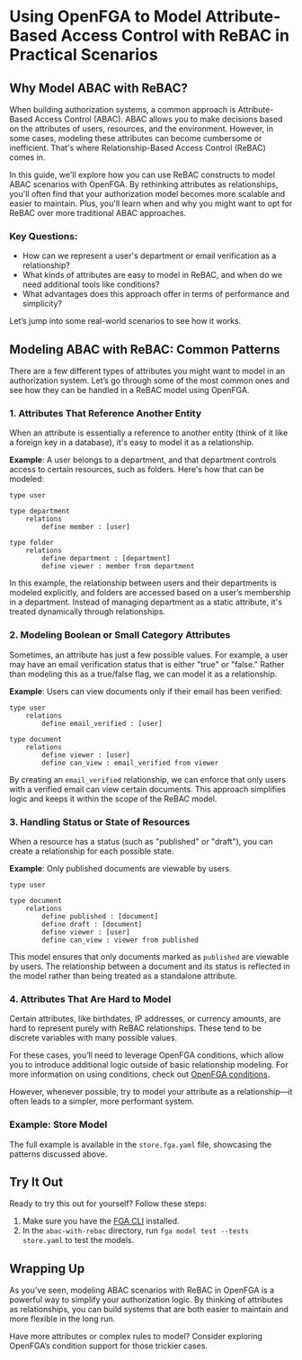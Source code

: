 # Using OpenFGA to Model Attribute-Based Access Control with ReBAC in Practical Scenarios

## Why Model ABAC with ReBAC?

When building authorization systems, a common approach is Attribute-Based Access Control (ABAC). ABAC allows you to make decisions based on the attributes of users, resources, and the environment. However, in some cases, modeling these attributes can become cumbersome or inefficient. That's where Relationship-Based Access Control (ReBAC) comes in.

In this guide, we'll explore how you can use ReBAC constructs to model ABAC scenarios with OpenFGA. By rethinking attributes as relationships, you'll often find that your authorization model becomes more scalable and easier to maintain. Plus, you'll learn when and why you might want to opt for ReBAC over more traditional ABAC approaches.

### Key Questions:
- How can we represent a user's department or email verification as a relationship?
- What kinds of attributes are easy to model in ReBAC, and when do we need additional tools like conditions?
- What advantages does this approach offer in terms of performance and simplicity?

Let’s jump into some real-world scenarios to see how it works.

## Modeling ABAC with ReBAC: Common Patterns

There are a few different types of attributes you might want to model in an authorization system. Let’s go through some of the most common ones and see how they can be handled in a ReBAC model using OpenFGA.

### 1. Attributes That Reference Another Entity

When an attribute is essentially a reference to another entity (think of it like a foreign key in a database), it's easy to model it as a relationship.

**Example**: A user belongs to a department, and that department controls access to certain resources, such as folders. Here's how that can be modeled:

```
type user

type department
    relations
        define member : [user]

type folder
    relations
        define department : [department]
        define viewer : member from department
```

In this example, the relationship between users and their departments is modeled explicitly, and folders are accessed based on a user’s membership in a department. Instead of managing department as a static attribute, it's treated dynamically through relationships.

### 2. Modeling Boolean or Small Category Attributes

Sometimes, an attribute has just a few possible values. For example, a user may have an email verification status that is either "true" or "false." Rather than modeling this as a true/false flag, we can model it as a relationship.

**Example**: Users can view documents only if their email has been verified:

```
type user
    relations
        define email_verified : [user]
        
type document
    relations
        define viewer : [user]
        define can_view : email_verified from viewer
```

By creating an `email_verified` relationship, we can enforce that only users with a verified email can view certain documents. This approach simplifies logic and keeps it within the scope of the ReBAC model.

### 3. Handling Status or State of Resources

When a resource has a status (such as "published" or "draft"), you can create a relationship for each possible state.

**Example**: Only published documents are viewable by users.

```
type user
        
type document
    relations
        define published : [document]
        define draft : [document]
        define viewer : [user]
        define can_view : viewer from published
```

This model ensures that only documents marked as `published` are viewable by users. The relationship between a document and its status is reflected in the model rather than being treated as a standalone attribute.

### 4. Attributes That Are Hard to Model

Certain attributes, like birthdates, IP addresses, or currency amounts, are hard to represent purely with ReBAC relationships. These tend to be discrete variables with many possible values.

For these cases, you’ll need to leverage OpenFGA conditions, which allow you to introduce additional logic outside of basic relationship modeling. For more information on using conditions, check out [OpenFGA conditions](https://openfga.dev/docs/modeling/conditions).

However, whenever possible, try to model your attribute as a relationship—it often leads to a simpler, more performant system.

### Example: Store Model

The full example is available in the `store.fga.yaml` file, showcasing the patterns discussed above.

## Try It Out

Ready to try this out for yourself? Follow these steps:

1. Make sure you have the [FGA CLI](https://github.com/openfga/cli/?tab=readme-ov-file#installation) installed.
2. In the `abac-with-rebac` directory, run `fga model test --tests store.yaml` to test the models.

## Wrapping Up

As you’ve seen, modeling ABAC scenarios with ReBAC in OpenFGA is a powerful way to simplify your authorization logic. By thinking of attributes as relationships, you can build systems that are both easier to maintain and more flexible in the long run.

Have more attributes or complex rules to model? Consider exploring OpenFGA’s condition support for those trickier cases.
